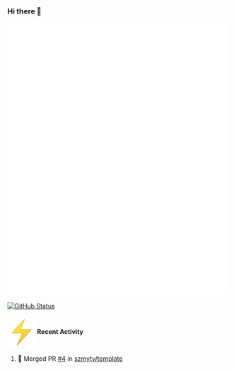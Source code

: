 ### Hi there 👋

<!--
**szmyty/szmyty** is a ✨ _special_ ✨ repository because its `README.md` (this file) appears on your GitHub profile.

Here are some ideas to get you started:

- 🔭 I’m currently working on ...
- 🌱 I’m currently learning ...
- 👯 I’m looking to collaborate on ...
- 🤔 I’m looking for help with ...
- 💬 Ask me about ...
- 📫 How to reach me: ...
- 😄 Pronouns: ...
- ⚡ Fun fact: ...
-->
<p align="center">
  <picture>
    <img src="/github-metrics.svg" alt="Metrics">
  </picture>
  
<a href="https://github.com/szmyty"><img alt="GitHub Status" src="https://github-readme-stats.vercel.app/api?username=szmyty&show_icons=true&include_all_commits=true&count_private=true"/></a>
</p>

<h4>
  <img src="./assets/emojis/zap.png" alt="zap" style="vertical-align: middle;" /> Recent Activity
</h4>

<!--START_SECTION:activity-->
1. 🎉 Merged PR [#4](https://github.com/szmyty/template/pull/4) in [szmyty/template](https://github.com/szmyty/template)
<!--END_SECTION:activity-->
